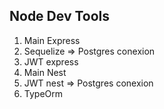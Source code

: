 ## Node Dev Tools
1.  Main Express 
2.  Sequelize => Postgres conexion
3.  JWT express
4.  Main Nest
5.  JWT nest => Postgres conexion
6.  TypeOrm